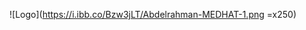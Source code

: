 ![Logo](https://i.ibb.co/Bzw3jLT/Abdelrahman-MEDHAT-1.png =x250)
<!---
Abdelrahman-Medhat/Abdelrahman-Medhat is a ✨ special ✨ repository because its `README.md` (this file) appears on your GitHub profile.
You can click the Preview link to take a look at your changes.
--->
